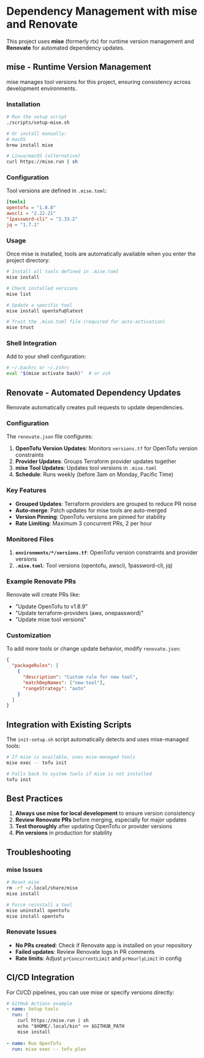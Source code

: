 # Dependency Management with mise and Renovate

This project uses **mise** (formerly rtx) for runtime version management and **Renovate** for automated dependency updates.

## mise - Runtime Version Management

mise manages tool versions for this project, ensuring consistency across development environments.

### Installation

```bash
# Run the setup script
./scripts/setup-mise.sh

# Or install manually:
# macOS
brew install mise

# Linux/macOS (alternative)
curl https://mise.run | sh
```

### Configuration

Tool versions are defined in `.mise.toml`:

```toml
[tools]
opentofu = "1.8.8"
awscli = "2.22.21"
"1password-cli" = "2.33.2"
jq = "1.7.1"
```

### Usage

Once mise is installed, tools are automatically available when you enter the project directory:

```bash
# Install all tools defined in .mise.toml
mise install

# Check installed versions
mise list

# Update a specific tool
mise install opentofu@latest

# Trust the .mise.toml file (required for auto-activation)
mise trust
```

### Shell Integration

Add to your shell configuration:

```bash
# ~/.bashrc or ~/.zshrc
eval "$(mise activate bash)"  # or zsh
```

## Renovate - Automated Dependency Updates

Renovate automatically creates pull requests to update dependencies.

### Configuration

The `renovate.json` file configures:

1. **OpenTofu Version Updates**: Monitors `versions.tf` for OpenTofu version constraints
2. **Provider Updates**: Groups Terraform provider updates together
3. **mise Tool Updates**: Updates tool versions in `.mise.toml`
4. **Schedule**: Runs weekly (before 3am on Monday, Pacific Time)

### Key Features

- **Grouped Updates**: Terraform providers are grouped to reduce PR noise
- **Auto-merge**: Patch updates for mise tools are auto-merged
- **Version Pinning**: OpenTofu versions are pinned for stability
- **Rate Limiting**: Maximum 3 concurrent PRs, 2 per hour

### Monitored Files

1. **`environments/*/versions.tf`**: OpenTofu version constraints and provider versions
2. **`.mise.toml`**: Tool versions (opentofu, awscli, 1password-cli, jq)

### Example Renovate PRs

Renovate will create PRs like:

- "Update OpenTofu to v1.8.9"
- "Update terraform-providers (aws, onepassword)"
- "Update mise tool versions"

### Customization

To add more tools or change update behavior, modify `renovate.json`:

```json
{
  "packageRules": [
    {
      "description": "Custom rule for new tool",
      "matchDepNames": ["new-tool"],
      "rangeStrategy": "auto"
    }
  ]
}
```

## Integration with Existing Scripts

The `init-setup.sh` script automatically detects and uses mise-managed tools:

```bash
# If mise is available, uses mise-managed tools
mise exec -- tofu init

# Falls back to system tools if mise is not installed
tofu init
```

## Best Practices

1. **Always use mise for local development** to ensure version consistency
2. **Review Renovate PRs** before merging, especially for major updates
3. **Test thoroughly** after updating OpenTofu or provider versions
4. **Pin versions** in production for stability

## Troubleshooting

### mise Issues

```bash
# Reset mise
rm -rf ~/.local/share/mise
mise install

# Force reinstall a tool
mise uninstall opentofu
mise install opentofu
```

### Renovate Issues

- **No PRs created**: Check if Renovate app is installed on your repository
- **Failed updates**: Review Renovate logs in PR comments
- **Rate limits**: Adjust `prConcurrentLimit` and `prHourlyLimit` in config

## CI/CD Integration

For CI/CD pipelines, you can use mise or specify versions directly:

```yaml
# GitHub Actions example
- name: Setup tools
  run: |
    curl https://mise.run | sh
    echo "$HOME/.local/bin" >> $GITHUB_PATH
    mise install
    
- name: Run OpenTofu
  run: mise exec -- tofu plan
